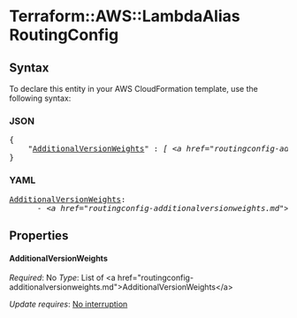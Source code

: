 # Terraform::AWS::LambdaAlias RoutingConfig

## Syntax

To declare this entity in your AWS CloudFormation template, use the following syntax:

### JSON

<pre>
{
    "<a href="#additionalversionweights" title="AdditionalVersionWeights">AdditionalVersionWeights</a>" : <i>[ &lt;a href=&#34;routingconfig-additionalversionweights.md&#34;&gt;AdditionalVersionWeights&lt;/a&gt;, ... ]</i>
}
</pre>

### YAML

<pre>
<a href="#additionalversionweights" title="AdditionalVersionWeights">AdditionalVersionWeights</a>: <i>
      - &lt;a href=&#34;routingconfig-additionalversionweights.md&#34;&gt;AdditionalVersionWeights&lt;/a&gt;</i>
</pre>

## Properties

#### AdditionalVersionWeights

_Required_: No
_Type_: List of &lt;a href=&#34;routingconfig-additionalversionweights.md&#34;&gt;AdditionalVersionWeights&lt;/a&gt;

_Update requires_: [No interruption](https://docs.aws.amazon.com/AWSCloudFormation/latest/UserGuide/using-cfn-updating-stacks-update-behaviors.html#update-no-interrupt)

